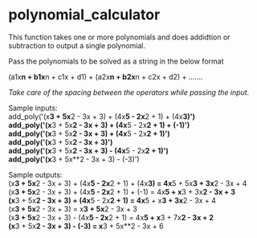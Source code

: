 # polynomial_calculator

This function takes one or more polynomials and does addidtion or subtraction to output a single polynomial.

Pass the polynomials to be solved as a string in the below format

(a1x**n + b1x**n + c1x + d1) + (a2x**n + b2x**n + c2x + d2) + .......

*Take care of the spacing between the operators while passing the input.*

Sample inputs:<br />
add_poly('(x**3 + 5x**2 - 3x + 3) + (4x**5 - 2x**2 + 1) + (4x**3)')<br />
add_poly('(x**3 + 5x**2 - 3x + 3) + (4x**5 - 2x**2 + 1) + (-1)')<br />
add_poly('(x**3 + 5x**2 - 3x + 3) + (4x**5 - 2x**2 + 1)')<br />
add_poly('(x**3 + 5x**2 - 3x + 3)')<br />
add_poly('(x**3 + 5x**2 - 3x + 3) - (4x**5 - 2x**2 + 1)')<br />
add_poly('(x**3 + 5x**2 - 3x + 3) - (-3)')<br />

Sample outputs:<br />
(x**3 + 5x**2 - 3x + 3) + (4x**5 - 2x**2 + 1) + (4x**3) = 4x**5 + 5x**3 + 3x**2 - 3x + 4<br />
(x**3 + 5x**2 - 3x + 3) + (4x**5 - 2x**2 + 1) + (-1) = 4x**5 + x**3 + 3x**2 - 3x + 3<br />
(x**3 + 5x**2 - 3x + 3) + (4x**5 - 2x**2 + 1) = 4x**5 + x**3 + 3x**2 - 3x + 4<br />
(x**3 + 5x**2 - 3x + 3) = x**3 + 5x**2 - 3x + 3<br />
(x**3 + 5x**2 - 3x + 3) - (4x**5 - 2x**2 + 1) = 4x**5 + x**3 + 7x**2 - 3x + 2<br />
(x**3 + 5x**2 - 3x + 3) - (-3) = x**3 + 5x**2 - 3x + 6<br />
